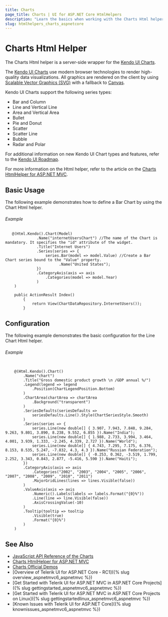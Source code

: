 ```yaml
---
title: Charts
page_title: Charts | UI for ASP.NET Core HtmlHelpers
description: "Learn the basics when working with the Charts Html helper for ASP.NET Core (MVC 6 or ASP.NET Core MVC)."
slug: htmlhelpers_charts_aspnetcore
---
```


# Charts Html Helper

The Charts Html helper is a server-side wrapper for the [Kendo UI Charts](http://docs.telerik.com/kendo-ui/controls/charts/overview).

The [Kendo UI Charts](http://demos.telerik.com/aspnet-core/) use modern browser technologies to render high-quality data visualizations. All graphics are rendered on the client by using [Scalable Vector Graphics (SVG)](https://en.wikipedia.org/wiki/Scalable_Vector_Graphics) with a fallback to [Canvas](http://www.canvasgfx.com/).

Kendo UI Charts support the following series types:

* Bar and Column
* Line and Vertical Line
* Area and Vertical Area
* Bullet
* Pie and Donut
* Scatter
* Scatter Line
* Bubble
* Radar and Polar

For additional information on new Kendo UI Chart types and features, refer to the [Kendo UI Roadmap](http://www.telerik.com/support/whats-new/kendo-ui-web/roadmap).

For more information on the Html helper, refer to the article on the [Charts HtmlHelper for ASP.NET MVC](http://docs.telerik.com/aspnet-mvc/helpers/chart/overview).

## Basic Usage

The following example demonstrates how to define a Bar Chart by using the Chart Html helper.

###### Example

```tab-Razor
   @(Html.Kendo().Chart(Model)
              .Name("internetUsersChart") //The name of the Chart is mandatory. It specifies the "id" attribute of the widget.
              .Title("Internet Users")
              .Series(series => {
                  series.Bar(model => model.Value) //Create a Bar Chart series bound to the "Value" property.
                        .Name("United States");
              })
              .CategoryAxis(axis => axis
                  .Categories(model => model.Year)
              )
    )
```
```tab-Controller
    public ActionResult Index()
        {
            return View(ChartDataRepository.InternetUsers());
        }
```

## Configuration

The following example demonstrates the basic configuration for the Line Chart Html helper.

###### Example

```tab-Razor

    @(Html.Kendo().Chart()
        .Name("chart")
        .Title("Gross domestic product growth \n /GDP annual %/")
        .Legend(legend => legend
            .Position(ChartLegendPosition.Bottom)
        )
        .ChartArea(chartArea => chartArea
            .Background("transparent")
        )
        .SeriesDefaults(seriesDefaults =>
            seriesDefaults.Line().Style(ChartSeriesStyle.Smooth)
        )
        .Series(series => {
            series.Line(new double[] { 3.907, 7.943, 7.848, 9.284, 9.263, 9.801, 3.890, 8.238, 9.552, 6.855 }).Name("India");
            series.Line(new double[] { 1.988, 2.733, 3.994, 3.464, 4.001, 3.939, 1.333, -2.245, 4.339, 2.727 }).Name("World");
            series.Line(new double[] { 4.743, 7.295, 7.175, 6.376, 8.153, 8.535, 5.247, -7.832, 4.3, 4.3 }).Name("Russian Federation");
            series.Line(new double[] { -0.253, 0.362, -3.519, 1.799, 2.252, 3.343, 0.843, 2.877, -5.416, 5.590 }).Name("Haiti");
        })
        .CategoryAxis(axis => axis
            .Categories("2002", "2003", "2004", "2005", "2006", "2007", "2008", "2009", "2010", "2011")
            .MajorGridLines(lines => lines.Visible(false))
        )
        .ValueAxis(axis => axis
            .Numeric().Labels(labels => labels.Format("{0}%"))
            .Line(line => line.Visible(false))
            .AxisCrossingValue(-10)
        )
        .Tooltip(tooltip => tooltip
            .Visible(true)
            .Format("{0}%")
        )
    )
```

## See Also

* [JavaScript API Reference of the Charts](../../../kendo-ui/api/javascript/dataviz/ui/chart)
* [Charts HtmlHelper for ASP.NET MVC](http://docs.telerik.com/aspnet-mvc/helpers/chart/overview)
* [Charts Official Demos](http://demos.telerik.com/)
* [Overview of Telerik UI for ASP.NET Core - RC1]({% slug overview_aspnetmvc6_aspnetmvc %})
* [Get Started with Telerik UI for ASP.NET MVC in ASP.NET Core Projects]({% slug gettingstarted_aspnetmvc6_aspnetmvc %})
* [Get Started with Telerik UI for ASP.NET MVC in ASP.NET Core Projects on Linux]({% slug gettingstartedlinux_aspnetmvc6_aspnetmvc %})
* [Known Issues with Telerik UI for ASP.NET Core]({% slug knownissues_aspnetmvc6_aspnetmvc %})
